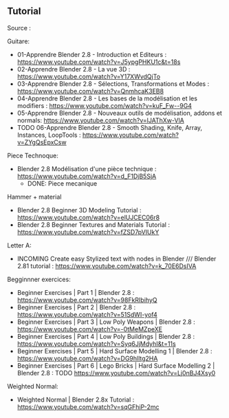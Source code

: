 ## Tutorial

Source :

Guitare:
 - 01-Apprendre Blender 2.8 - Introduction et Editeurs : https://www.youtube.com/watch?v=J5ypgPHKU1c&t=18s
 - 02-Apprendre Blender 2.8 - La vue 3D :  https://www.youtube.com/watch?v=Y17XWvdQjTo
 - 03-Apprendre Blender 2.8 - Sélections, Transformations et Modes : https://www.youtube.com/watch?v=QnmhcaK3EB8
 - 04-Apprendre Blender 2.8 - Les bases de la modélisation et les modifiers : https://www.youtube.com/watch?v=kuF_Fw--9G4
 - 05-Apprendre Blender 2.8 - Nouveaux outils de modélisation, addons et normals: https://www.youtube.com/watch?v=lJAThXw-VlA
 - TODO 06-Apprendre Blender 2.8 - Smooth Shading, Knife, Array, Instances, LoopTools : https://www.youtube.com/watch?v=ZYgQsEpxCsw
 

 Piece Technoque:
- Blender 2.8 Modélisation d'une pièce technique : https://www.youtube.com/watch?v=d_F1DjB5SjA
  - DONE: Piece mecanique

Hammer + material
- Blender 2.8 Beginner 3D Modeling Tutorial : https://www.youtube.com/watch?v=elUJCEC06r8
- Blender 2.8 Beginner Textures and Materials Tutorial : https://www.youtube.com/watch?v=fZSD7pVIUkY

Letter A:
- INCOMING Create easy Stylized text with nodes in Blender /// Blender 2.81 tutorial : https://www.youtube.com/watch?v=k_70E6DsIVA

Begginnner exercices:
- Beginner Exercises | Part 1 | Blender 2.8 : https://www.youtube.com/watch?v=98FkRIbihyQ
- Beginner Exercises | Part 2 | Blender 2.8 : https://www.youtube.com/watch?v=51SdWI-yof4
- Beginner Exercises | Part 3 | Low Poly Weapons | Blender 2.8 : https://www.youtube.com/watch?v=-0tMeMZpeXE
- Beginner Exercises | Part 4 | Low Poly Buildings | Blender 2.8 : https://www.youtube.com/watch?v=Syq6JjMdyhI&t=11s
- Beginner Exercises | Part 5 | Hard Surface Modelling 1 | Blender 2.8 : https://www.youtube.com/watch?v=DG9hlltg2HA
- Beginner Exercises | Part 6 | Lego Bricks | Hard Surface Modelling 2 | Blender 2.8 : TODO https://www.youtube.com/watch?v=Lj0nBJ4Xsy0


Weighted Normal:
 - Weighted Normal | Blender 2.8x Tutorial : https://www.youtube.com/watch?v=sqGFhiP-2mc